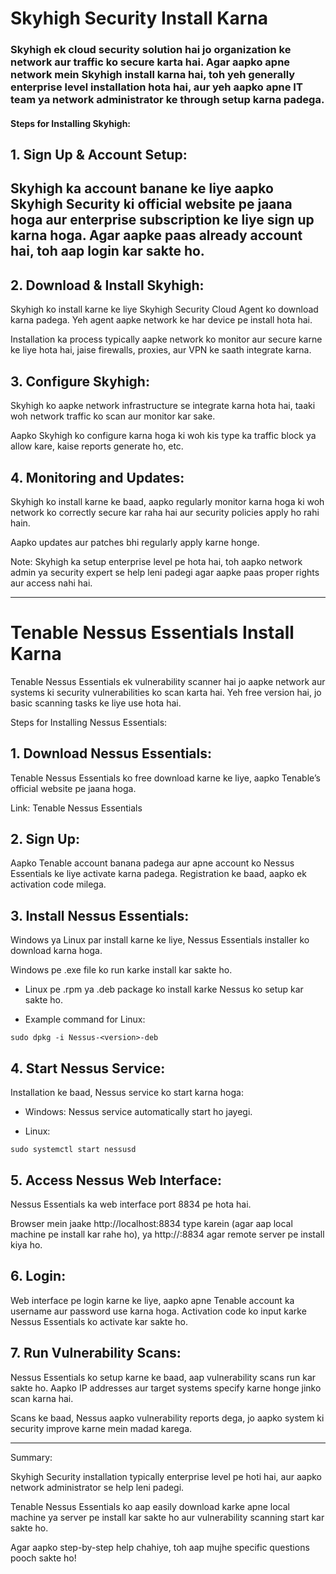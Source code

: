 
# Skyhigh Security Install Karna

### Skyhigh ek cloud security solution hai jo organization ke network aur traffic ko secure karta hai. Agar aapko apne network mein Skyhigh install karna hai, toh yeh generally enterprise level installation hota hai, aur yeh aapko apne IT team ya network administrator ke through setup karna padega.

#### Steps for Installing Skyhigh:

## 1. Sign Up & Account Setup:

## Skyhigh ka account banane ke liye aapko Skyhigh Security ki official website pe jaana hoga aur enterprise subscription ke liye sign up karna hoga. Agar aapke paas already account hai, toh aap login kar sakte ho.



## 2. Download & Install Skyhigh:

Skyhigh ko install karne ke liye Skyhigh Security Cloud Agent ko download karna padega. Yeh agent aapke network ke har device pe install hota hai.

Installation ka process typically aapke network ko monitor aur secure karne ke liye hota hai, jaise firewalls, proxies, aur VPN ke saath integrate karna.



## 3. Configure Skyhigh:

Skyhigh ko aapke network infrastructure se integrate karna hota hai, taaki woh network traffic ko scan aur monitor kar sake.

Aapko Skyhigh ko configure karna hoga ki woh kis type ka traffic block ya allow kare, kaise reports generate ho, etc.



## 4. Monitoring and Updates:

Skyhigh ko install karne ke baad, aapko regularly monitor karna hoga ki woh network ko correctly secure kar raha hai aur security policies apply ho rahi hain.

Aapko updates aur patches bhi regularly apply karne honge.




Note: Skyhigh ka setup enterprise level pe hota hai, toh aapko network admin ya security expert se help leni padegi agar aapke paas proper rights aur access nahi hai.


---

# Tenable Nessus Essentials Install Karna

Tenable Nessus Essentials ek vulnerability scanner hai jo aapke network aur systems ki security vulnerabilities ko scan karta hai. Yeh free version hai, jo basic scanning tasks ke liye use hota hai.

Steps for Installing Nessus Essentials:

## 1. Download Nessus Essentials:

Tenable Nessus Essentials ko free download karne ke liye, aapko Tenable’s official website pe jaana hoga.

Link: Tenable Nessus Essentials



## 2. Sign Up:

Aapko Tenable account banana padega aur apne account ko Nessus Essentials ke liye activate karna padega. Registration ke baad, aapko ek activation code milega.



## 3. Install Nessus Essentials:

Windows ya Linux par install karne ke liye, Nessus Essentials installer ko download karna hoga.

Windows pe .exe file ko run karke install kar sakte ho.

- Linux pe .rpm ya .deb package ko install karke Nessus ko setup kar sakte ho.


- Example command for Linux:
```
sudo dpkg -i Nessus-<version>-deb
```


## 4. Start Nessus Service:

Installation ke baad, Nessus service ko start karna hoga:

- Windows: Nessus service automatically start ho jayegi.

- Linux:
```
sudo systemctl start nessusd
```



## 5. Access Nessus Web Interface:

Nessus Essentials ka web interface port 8834 pe hota hai.

Browser mein jaake http://localhost:8834 type karein (agar aap local machine pe install kar rahe ho), ya http://<server-ip>:8834 agar remote server pe install kiya ho.



## 6. Login:

Web interface pe login karne ke liye, aapko apne Tenable account ka username aur password use karna hoga. Activation code ko input karke Nessus Essentials ko activate kar sakte ho.



## 7. Run Vulnerability Scans:

Nessus Essentials ko setup karne ke baad, aap vulnerability scans run kar sakte ho. Aapko IP addresses aur target systems specify karne honge jinko scan karna hai.

Scans ke baad, Nessus aapko vulnerability reports dega, jo aapko system ki security improve karne mein madad karega.





---

Summary:

Skyhigh Security installation typically enterprise level pe hoti hai, aur aapko network administrator se help leni padegi.

Tenable Nessus Essentials ko aap easily download karke apne local machine ya server pe install kar sakte ho aur vulnerability scanning start kar sakte ho.


Agar aapko step-by-step help chahiye, toh aap mujhe specific questions pooch sakte ho!

